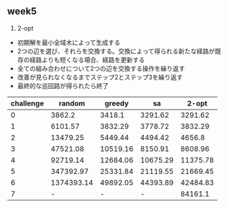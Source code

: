 ## week5
1. 2-opt 
- 初期解を最小全域木によって生成する
- 2つの辺を選び、それらを交換する。交換によって得られる新たな経路が既存の経路よりも短くなる場合、経路を更新する
- 全ての組み合わせについて2つの辺を交換する操作を繰り返す
- 改善が見られなくなるまでステップ2とステップ3を繰り返す
- 最終的な巡回路が得られたら終了


|challenge|random|greedy|sa|2-opt|
|---|---|---|---|---|
|0| 3862.2| 3418.1| 3291.62| 3291.62|
|1| 6101.57| 3832.29| 3778.72| 3832.29| 
|2| 13479.25| 5449.44| 4494.42| 4656.8| 
|3| 47521.08| 10519.16| 8150.91| 8608.96| 
|4| 92719.14| 12684.06| 10675.29| 11375.78| 
|5| 347392.97| 25331.84| 21119.55| 21669.45| 
|6| 1374393.14| 49892.05| 44393.89| 42484.83| 
|7|-|-|-| 84161.1| 